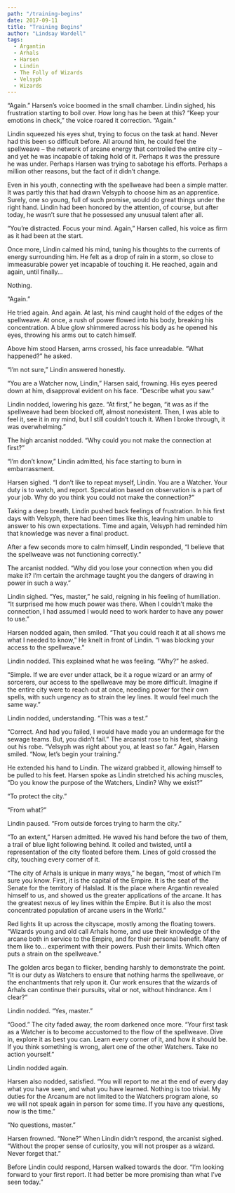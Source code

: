```yaml
---
path: "/training-begins"
date: 2017-09-11
title: "Training Begins"
author: "Lindsay Wardell"
tags:
  - Argantin
  - Arhals
  - Harsen
  - Lindin
  - The Folly of Wizards
  - Velsyph
  - Wizards
---
```

“Again.” Harsen’s voice boomed in the small chamber. Lindin sighed, his frustration starting to boil over. How long has he been at this? “Keep your emotions in check,” the voice roared it correction. “Again.”

Lindin squeezed his eyes shut, trying to focus on the task at hand. Never had this been so difficult before. All around him, he could feel the spellweave – the network of arcane energy that controlled the entire city – and yet he was incapable of taking hold of it. Perhaps it was the pressure he was under. Perhaps Harsen was trying to sabotage his efforts. Perhaps a million other reasons, but the fact of it didn’t change.

Even in his youth, connecting with the spellweave had been a simple matter. It was partly this that had drawn Velsyph to choose him as an apprentice. Surely, one so young, full of such promise, would do great things under the right hand. Lindin had been honored by the attention, of course, but after today, he wasn’t sure that he possessed any unusual talent after all.

“You’re distracted. Focus your mind. Again,” Harsen called, his voice as firm as it had been at the start.

Once more, Lindin calmed his mind, tuning his thoughts to the currents of energy surrounding him. He felt as a drop of rain in a storm, so close to immeasurable power yet incapable of touching it. He reached, again and again, until finally…

Nothing.

“Again.”

He tried again. And again. At last, his mind caught hold of the edges of the spellweave. At once, a rush of power flowed into his body, breaking his concentration. A blue glow shimmered across his body as he opened his eyes, throwing his arms out to catch himself.

Above him stood Harsen, arms crossed, his face unreadable. “What happened?” he asked.

“I’m not sure,” Lindin answered honestly.

“You are a Watcher now, Lindin,” Harsen said, frowning. His eyes peered down at him, disapproval evident on his face. “Describe what you saw.”

Lindin nodded, lowering his gaze. “At first,” he began, “it was as if the spellweave had been blocked off, almost nonexistent. Then, I was able to feel it, see it in my mind, but I still couldn’t touch it. When I broke through, it was overwhelming.”

The high arcanist nodded. “Why could you not make the connection at first?”

“I’m don’t know,” Lindin admitted, his face starting to burn in embarrassment.

Harsen sighed. “I don’t like to repeat myself, Lindin. You are a Watcher. Your duty is to watch, and report. Speculation based on observation is a part of your job. Why do you think you could not make the connection?”

Taking a deep breath, Lindin pushed back feelings of frustration. In his first days with Velsyph, there had been times like this, leaving him unable to answer to his own expectations. Time and again, Velsyph had reminded him that knowledge was never a final product.

After a few seconds more to calm himself, Lindin responded, “I believe that the spellweave was not functioning correctly.”

The arcanist nodded. “Why did you lose your connection when you did make it? I’m certain the archmage taught you the dangers of drawing in power in such a way.”

Lindin sighed. “Yes, master,” he said, reigning in his feeling of humiliation. “It surprised me how much power was there. When I couldn’t make the connection, I had assumed I would need to work harder to have any power to use.”

Harsen nodded again, then smiled. “That you could reach it at all shows me what I needed to know,” He knelt in front of Lindin. “I was blocking your access to the spellweave.”

Lindin nodded. This explained what he was feeling. “Why?” he asked.

“Simple. If we are ever under attack, be it a rogue wizard or an army of sorcerers, our access to the spellweave may be more difficult. Imagine if the entire city were to reach out at once, needing power for their own spells, with such urgency as to strain the ley lines. It would feel much the same way.”

Lindin nodded, understanding. “This was a test.”

“Correct. And had you failed, I would have made you an undermage for the sewage teams. But, you didn’t fail.” The arcanist rose to his feet, shaking out his robe. “Velsyph was right about you, at least so far.” Again, Harsen smiled. “Now, let’s begin your training.”

He extended his hand to Lindin. The wizard grabbed it, allowing himself to be pulled to his feet. Harsen spoke as Lindin stretched his aching muscles, “Do you know the purpose of the Watchers, Lindin? Why we exist?”

“To protect the city.”

“From what?”

Lindin paused. “From outside forces trying to harm the city.”

“To an extent,” Harsen admitted. He waved his hand before the two of them, a trail of blue light following behind. It coiled and twisted, until a representation of the city floated before them. Lines of gold crossed the city, touching every corner of it.

“The city of Arhals is unique in many ways,” he began, “most of which I’m sure you know. First, it is the capital of the Empire. It is the seat of the Senate for the territory of Halslad. It is the place where Argantin revealed himself to us, and showed us the greater applications of the arcane. It has the greatest nexus of ley lines within the Empire. But it is also the most concentrated population of arcane users in the World.”

Red lights lit up across the cityscape, mostly among the floating towers. “Wizards young and old call Arhals home, and use their knowledge of the arcane both in service to the Empire, and for their personal benefit. Many of them like to… experiment with their powers. Push their limits. Which often puts a strain on the spellweave.”

The golden arcs began to flicker, bending harshly to demonstrate the point. “It is our duty as Watchers to ensure that nothing harms the spellweave, or the enchantments that rely upon it. Our work ensures that the wizards of Arhals can continue their pursuits, vital or not, without hindrance. Am I clear?”

Lindin nodded. “Yes, master.”

“Good.” The city faded away, the room darkened once more. “Your first task as a Watcher is to become accustomed to the flow of the spellweave. Dive in, explore it as best you can. Learn every corner of it, and how it should be. If you think something is wrong, alert one of the other Watchers. Take no action yourself.”

Lindin nodded again.

Harsen also nodded, satisfied. “You will report to me at the end of every day what you have seen, and what you have learned. Nothing is too trivial. My duties for the Arcanum are not limited to the Watchers program alone, so we will not speak again in person for some time. If you have any questions, now is the time.”

“No questions, master.”

Harsen frowned. “None?” When Lindin didn’t respond, the arcanist sighed. “Without the proper sense of curiosity, you will not prosper as a wizard. Never forget that.”

Before Lindin could respond, Harsen walked towards the door. “I’m looking forward to your first report. It had better be more promising than what I’ve seen today.”